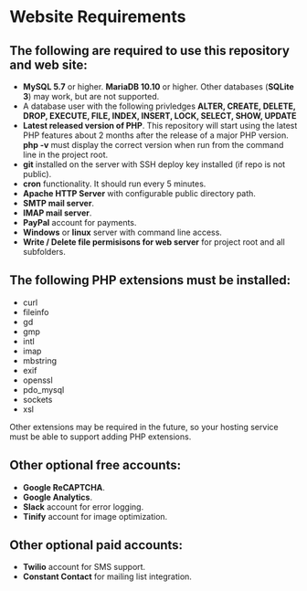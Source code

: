 # Website Requirements

## The following are required to use this repository and web site:
* **MySQL 5.7** or higher. **MariaDB 10.10** or higher.  Other databases (**SQLite 3**) may work, but are not supported.
* A database user with the following privledges **ALTER, CREATE, DELETE, DROP, EXECUTE, FILE, INDEX, INSERT, LOCK, SELECT, SHOW, UPDATE**
* **Latest released version of PHP**. This repository will start using the latest PHP features about 2 months after the release of a major PHP version. **php -v** must display the correct version when run from the command line in the project root.
* **git** installed on the server with SSH deploy key installed (if repo is not public).
* **cron** functionality.  It should run every 5 minutes.
* **Apache HTTP Server** with configurable public directory path.
* **SMTP mail server**.
* **IMAP mail server**.
* **PayPal** account for payments.
* **Windows** or **linux** server with command line access.
* **Write / Delete file permisisons for web server** for project root and all subfolders.

## The following **PHP** extensions must be installed:
* curl
* fileinfo
* gd
* gmp
* intl
* imap
* mbstring
* exif
* openssl
* pdo_mysql
* sockets
* xsl

Other extensions may be required in the future, so your hosting service must be able to support adding PHP extensions.

## Other optional free accounts:
* **Google ReCAPTCHA**.
* **Google Analytics**.
* **Slack** account for error logging.
* **Tinify** account for image optimization.

## Other optional paid accounts:
* **Twilio** account for SMS support.
* **Constant Contact** for mailing list integration.
